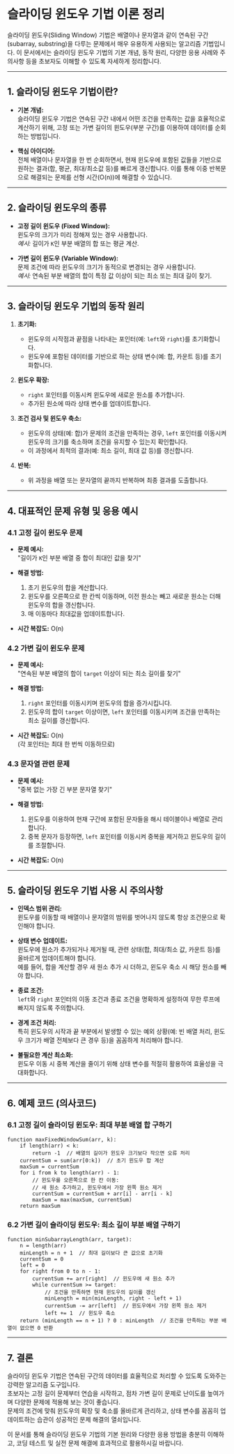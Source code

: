 # 슬라이딩 윈도우 기법 이론 정리

슬라이딩 윈도우(Sliding Window) 기법은 배열이나 문자열과 같이 연속된 구간(subarray, substring)을 다루는 문제에서 매우 유용하게 사용되는 알고리즘 기법입니다. 이 문서에서는 슬라이딩 윈도우 기법의 기본 개념, 동작 원리, 다양한 응용 사례와 주의사항 등을 초보자도 이해할 수 있도록 자세하게 정리합니다.

---

## 1. 슬라이딩 윈도우 기법이란?

- **기본 개념:**  
  슬라이딩 윈도우 기법은 연속된 구간 내에서 어떤 조건을 만족하는 값을 효율적으로 계산하기 위해, 고정 또는 가변 길이의 윈도우(부분 구간)를 이용하여 데이터를 순회하는 방법입니다.

- **핵심 아이디어:**  
  전체 배열이나 문자열을 한 번 순회하면서, 현재 윈도우에 포함된 값들을 기반으로 원하는 결과(합, 평균, 최대/최소값 등)를 빠르게 갱신합니다. 이를 통해 이중 반복문으로 해결되는 문제를 선형 시간(O(n))에 해결할 수 있습니다.

---

## 2. 슬라이딩 윈도우의 종류

- **고정 길이 윈도우 (Fixed Window):**  
  윈도우의 크기가 미리 정해져 있는 경우 사용합니다.  
  *예시:* 길이가 `K`인 부분 배열의 합 또는 평균 계산.

- **가변 길이 윈도우 (Variable Window):**  
  문제 조건에 따라 윈도우의 크기가 동적으로 변경되는 경우 사용합니다.  
  *예시:* 연속된 부분 배열의 합이 특정 값 이상이 되는 최소 또는 최대 길이 찾기.

---

## 3. 슬라이딩 윈도우 기법의 동작 원리

1. **초기화:**  
   - 윈도우의 시작점과 끝점을 나타내는 포인터(예: `left`와 `right`)를 초기화합니다.
   - 윈도우에 포함된 데이터를 기반으로 하는 상태 변수(예: 합, 카운트 등)를 초기화합니다.

2. **윈도우 확장:**  
   - `right` 포인터를 이동시켜 윈도우에 새로운 원소를 추가합니다.
   - 추가된 원소에 따라 상태 변수를 업데이트합니다.

3. **조건 검사 및 윈도우 축소:**  
   - 윈도우의 상태(예: 합)가 문제의 조건을 만족하는 경우, `left` 포인터를 이동시켜 윈도우의 크기를 축소하며 조건을 유지할 수 있는지 확인합니다.
   - 이 과정에서 최적의 결과(예: 최소 길이, 최대 값 등)를 갱신합니다.

4. **반복:**  
   - 위 과정을 배열 또는 문자열의 끝까지 반복하며 최종 결과를 도출합니다.

---

## 4. 대표적인 문제 유형 및 응용 예시

### 4.1 고정 길이 윈도우 문제

- **문제 예시:**  
  "길이가 `K`인 부분 배열 중 합이 최대인 값을 찾기"
  
- **해결 방법:**  
  1. 초기 윈도우의 합을 계산합니다.
  2. 윈도우를 오른쪽으로 한 칸씩 이동하며, 이전 원소는 빼고 새로운 원소는 더해 윈도우의 합을 갱신합니다.
  3. 매 이동마다 최대값을 업데이트합니다.
  
- **시간 복잡도:** O(n)

### 4.2 가변 길이 윈도우 문제

- **문제 예시:**  
  "연속된 부분 배열의 합이 `target` 이상이 되는 최소 길이를 찾기"
  
- **해결 방법:**  
  1. `right` 포인터를 이동시키며 윈도우의 합을 증가시킵니다.
  2. 윈도우의 합이 `target` 이상이면, `left` 포인터를 이동시키며 조건을 만족하는 최소 길이를 갱신합니다.
  
- **시간 복잡도:** O(n)  
  (각 포인터는 최대 한 번씩 이동하므로)

### 4.3 문자열 관련 문제

- **문제 예시:**  
  "중복 없는 가장 긴 부분 문자열 찾기"
  
- **해결 방법:**  
  1. 윈도우를 이용하여 현재 구간에 포함된 문자들을 해시 테이블이나 배열로 관리합니다.
  2. 중복 문자가 등장하면, `left` 포인터를 이동시켜 중복을 제거하고 윈도우의 길이를 조절합니다.
  
- **시간 복잡도:** O(n)

---

## 5. 슬라이딩 윈도우 기법 사용 시 주의사항

- **인덱스 범위 관리:**  
  윈도우를 이동할 때 배열이나 문자열의 범위를 벗어나지 않도록 항상 조건문으로 확인해야 합니다.

- **상태 변수 업데이트:**  
  윈도우에 원소가 추가되거나 제거될 때, 관련 상태(합, 최대/최소 값, 카운트 등)를 올바르게 업데이트해야 합니다.  
  예를 들어, 합을 계산할 경우 새 원소 추가 시 더하고, 윈도우 축소 시 해당 원소를 빼야 합니다.

- **종료 조건:**  
  `left`와 `right` 포인터의 이동 조건과 종료 조건을 명확하게 설정하여 무한 루프에 빠지지 않도록 주의합니다.

- **경계 조건 처리:**  
  특히 윈도우의 시작과 끝 부분에서 발생할 수 있는 예외 상황(예: 빈 배열 처리, 윈도우 크기가 배열 전체보다 큰 경우 등)을 꼼꼼하게 처리해야 합니다.

- **불필요한 계산 최소화:**  
  윈도우 이동 시 중복 계산을 줄이기 위해 상태 변수를 적절히 활용하여 효율성을 극대화합니다.

---

## 6. 예제 코드 (의사코드)

### 6.1 고정 길이 슬라이딩 윈도우: 최대 부분 배열 합 구하기

```
function maxFixedWindowSum(arr, k):
    if length(arr) < k:
        return -1  // 배열의 길이가 윈도우 크기보다 작으면 오류 처리
    currentSum = sum(arr[0:k])  // 초기 윈도우 합 계산
    maxSum = currentSum
    for i from k to length(arr) - 1:
        // 윈도우를 오른쪽으로 한 칸 이동:
        // 새 원소 추가하고, 윈도우에서 가장 왼쪽 원소 제거
        currentSum = currentSum + arr[i] - arr[i - k]
        maxSum = max(maxSum, currentSum)
    return maxSum
```

### 6.2 가변 길이 슬라이딩 윈도우: 최소 길이 부분 배열 구하기

```
function minSubarrayLength(arr, target):
    n = length(arr)
    minLength = n + 1  // 최대 길이보다 큰 값으로 초기화
    currentSum = 0
    left = 0
    for right from 0 to n - 1:
        currentSum += arr[right]  // 윈도우에 새 원소 추가
        while currentSum >= target:
            // 조건을 만족하면 현재 윈도우의 길이를 갱신
            minLength = min(minLength, right - left + 1)
            currentSum -= arr[left]  // 윈도우에서 가장 왼쪽 원소 제거
            left += 1  // 윈도우 축소
    return (minLength == n + 1) ? 0 : minLength  // 조건을 만족하는 부분 배열이 없으면 0 반환
```

---

## 7. 결론

슬라이딩 윈도우 기법은 연속된 구간의 데이터를 효율적으로 처리할 수 있도록 도와주는 강력한 알고리즘 도구입니다.  
초보자는 고정 길이 문제부터 연습을 시작하고, 점차 가변 길이 문제로 난이도를 높여가며 다양한 문제에 적용해 보는 것이 좋습니다.  
문제의 조건에 맞춰 윈도우의 확장 및 축소를 올바르게 관리하고, 상태 변수를 꼼꼼히 업데이트하는 습관이 성공적인 문제 해결의 열쇠입니다.

이 문서를 통해 슬라이딩 윈도우 기법의 기본 원리와 다양한 응용 방법을 충분히 이해하고, 코딩 테스트 및 실전 문제 해결에 효과적으로 활용하시길 바랍니다.